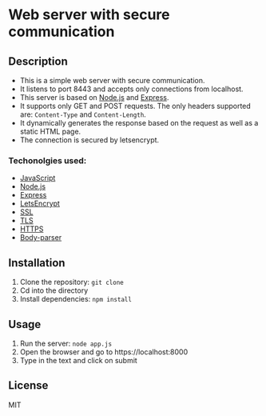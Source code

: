 # Web server with secure communication

## Description

- This is a simple web server with secure communication.
- It listens to port 8443 and accepts only connections from localhost.
- This server is based on [Node.js](https://nodejs.org/en/) and [Express](https://expressjs.com/).
- It supports only GET and POST requests. The only headers supported are: `Content-Type` and `Content-Length`.
- It dynamically generates the response based on the request as well as a static HTML page.
- The connection is secured by letsencrypt.

### Techonolgies used:

- [JavaScript](https://developer.mozilla.org/en-US/docs/Web/JavaScript)
- [Node.js](https://nodejs.org/en/)
- [Express](https://expressjs.com/)
- [LetsEncrypt](https://letsencrypt.org/)
- [SSL](https://en.wikipedia.org/wiki/Transport_Layer_Security)
- [TLS](https://en.wikipedia.org/wiki/Transport_Layer_Security)
- [HTTPS](https://en.wikipedia.org/wiki/Hypertext_Transfer_Protocol_Secure)
- [Body-parser](https://www.npmjs.com/package/body-parser)

## Installation

1. Clone the repository: `git clone`
2. Cd into the directory
3. Install dependencies: `npm install`

## Usage

1. Run the server: `node app.js`
2. Open the browser and go to https://localhost:8000
3. Type in the text and click on submit

<!-- 1. To make server publicly available, you can either run a  -->

## License

MIT
